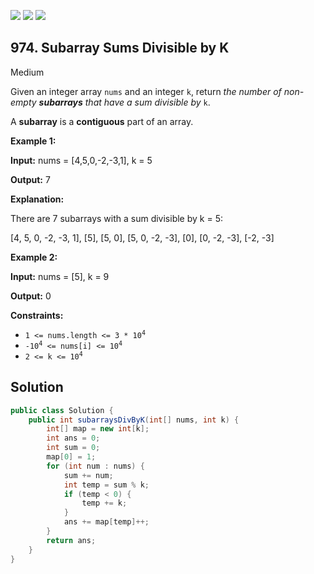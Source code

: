 [![](https://img.shields.io/github/stars/javadev/LeetCode-in-Java?label=Stars&style=flat-square)](https://github.com/javadev/LeetCode-in-Java)
[![](https://img.shields.io/github/forks/javadev/LeetCode-in-Java?label=Fork%20me%20on%20GitHub%20&style=flat-square)](https://github.com/javadev/LeetCode-in-Java/fork)
[![](https://img.shields.io/badge/-LeetCode%20in%20Kotlin-blue?style=flat-square)](https://github.com/javadev/LeetCode-in-Kotlin)

## 974\. Subarray Sums Divisible by K

Medium

Given an integer array `nums` and an integer `k`, return _the number of non-empty **subarrays** that have a sum divisible by_ `k`.

A **subarray** is a **contiguous** part of an array.

**Example 1:**

**Input:** nums = [4,5,0,-2,-3,1], k = 5

**Output:** 7

**Explanation:**

There are 7 subarrays with a sum divisible by k = 5:

[4, 5, 0, -2, -3, 1], [5], [5, 0], [5, 0, -2, -3], [0], [0, -2, -3], [-2, -3]

**Example 2:**

**Input:** nums = [5], k = 9

**Output:** 0

**Constraints:**

*   <code>1 <= nums.length <= 3 * 10<sup>4</sup></code>
*   <code>-10<sup>4</sup> <= nums[i] <= 10<sup>4</sup></code>
*   <code>2 <= k <= 10<sup>4</sup></code>

## Solution

```java
public class Solution {
    public int subarraysDivByK(int[] nums, int k) {
        int[] map = new int[k];
        int ans = 0;
        int sum = 0;
        map[0] = 1;
        for (int num : nums) {
            sum += num;
            int temp = sum % k;
            if (temp < 0) {
                temp += k;
            }
            ans += map[temp]++;
        }
        return ans;
    }
}
```